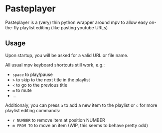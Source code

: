 # Pasteplayer

Pasteplayer is a (very) thin python wrapper around mpv to allow easy on-the-fly playlist editing (like pasting youtube URLs)

## Usage

Upon startup, you will be asked for a valid URL or file name.

All usual mpv keyboard shortcuts still work, e.g.:

* `space` to play/pause
* `>` to skip to the next title in the playlist
* `<` to go to the previous title
* `m` to mute
* …

Additionaly, you can press `a` to add a new item to the playlist or `c` for more playlist editing commands:

* `r NUMBER` to remove item at position NUMBER
* `m FROM TO` to move an item (WIP, this seems to behave pretty odd)
